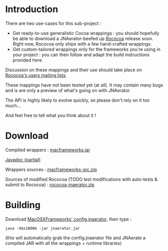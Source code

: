 # Introduction #

There are two use-cases for this sub-project :
  * Get ready-to-use generalistic Cocoa wrappings : you should hopefully be able to download a JNAerator-beefed up [Rococoa](http://rococoa.dev.java.net) release soon. Right now, Rococoa only ships with a few hand-crafted wrappings.
  * Get custom-tailored wrappings only for the frameworks you're using in your project : you can then follow and adapt the build instructions provided here.

Discussion on these mappings and their use should take place on [Rococoa's users mailing lists](https://rococoa.dev.java.net/servlets/ProjectMailingListList).

These mappings have not been tested yet (at all). It may contain many bugs and is are only a preview of what's going on with JNAerator.

The API is highly likely to evolve quickly, so please don't rely on it too much...

And feel free to tell what you think about it !

# Download #

Compiled wrappers : [macframeworks.jar](http://ochafik.free.fr/nativelibs4java/MacOSXFrameworks/macframeworks.jar)

[Javadoc (partial)](http://ochafik.free.fr/nativelibs4java/MacOSXFrameworks/javadoc)

Wrappers sources : [macframeworks-src.zip](http://ochafik.free.fr/nativelibs4java/MacOSXFrameworks/macframeworks-src.zip)

Sources of modified Rococoa (TODO test modifications with auto-tests & submit to Rococoa) : [rococoa-jnaerator.zip](http://ochafik.free.fr/nativelibs4java/rococoa-jnaerator.zip)

# Building #

Download [MacOSXFrameworks' config.jnaerator](https://github.com/ochafik/nativelibs4java/tree/master/libraries/MacOSXFrameworks/config.jnaerator), then type :

```
java -Xmx1000m -jar jnaerator.jar
```
(this will automatically grab the config.jnaerator file and JNAerate a compiled JAR with all the wrappings + runtime libraries)